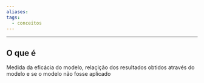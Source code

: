 ```yaml
---
aliases: 
tags:
  - conceitos
---
```

---
## O que é

Medida da eficácia do modelo, relaçlção dos resultados obtidos através do modelo e se o modelo não fosse aplicado